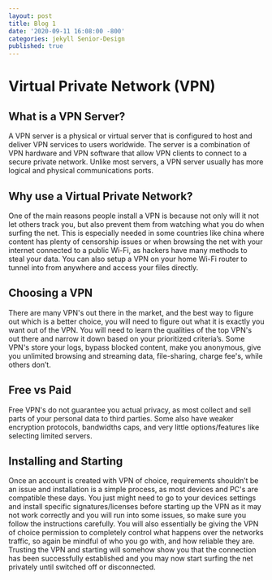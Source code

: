 ```yaml
---
layout: post
title: Blog 1
date: '2020-09-11 16:08:00 -800'
categories: jekyll Senior-Design
published: true
---
```


# Virtual Private Network (VPN)

## What is a VPN Server?

A VPN server is a physical or virtual server that is configured to host and deliver VPN services to users worldwide. The server is a combination of VPN hardware and VPN software that allow VPN clients to connect to a secure private network. Unlike most servers, a VPN server usually has more logical and physical communications ports.

## Why use a Virtual Private Network?

One of the main reasons people install a VPN is because not only will it not let others track you, but also prevent them from watching what you do when surfing the net. This is especially needed in some countries like china where content has plenty of censorship issues or when browsing the net with your internet connected to a public Wi-Fi, as hackers have many methods to steal your data. You can also setup a VPN on your home Wi-Fi router to tunnel into from anywhere and access your files directly.

## Choosing a VPN 

There are many VPN's out there in the market, and the best way to figure out which is a better choice, you will need to figure out what it is exactly you want out of the VPN. You will need to learn the qualities of the top VPN's out there and narrow it down based on your prioritized criteria’s. Some VPN's store your logs, bypass blocked content, make you anonymous, give you unlimited browsing and streaming data, file-sharing, charge fee's, while others don’t.

## Free vs Paid

Free VPN's do not guarantee you actual privacy, as most collect and sell parts of your personal data to third parties. Some also have weaker encryption protocols, bandwidths caps, and very little options/features like selecting limited servers.

## Installing and Starting

Once an account is created with VPN of choice, requirements shouldn’t be an issue and installation is a simple process, as most devices and PC's are compatible these days. You just might need to go to your devices settings and install specific signatures/licenses before starting up the VPN as it may not work correctly and you will run into some issues, so make sure you follow the instructions carefully. You will also essentially be giving the VPN of choice permission to completely control what happens over the networks traffic, so again be mindful of who you go with, and how reliable they are. Trusting the VPN and starting will somehow show you that the connection has been successfully established and you may now start surfing the net privately until switched off or disconnected.  



